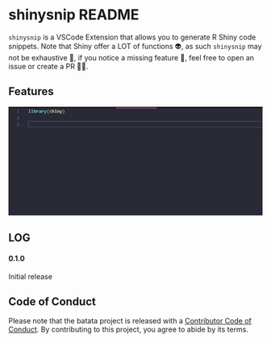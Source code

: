 # shinysnip README

`shinysnip` is a VSCode Extension that allows you to generate R Shiny code snippets. Note that Shiny offer a LOT of functions 👽, as such `shinysnip` may not be exhaustive 🐤, if you notice a missing feature 🔬, feel free to open an issue or create a PR :astronaut:. 

## Features

![example](example.gif)

## LOG
#### 0.1.0 

Initial release

## Code of Conduct

Please note that the batata project is released with a [Contributor Code of Conduct](https://contributor-covenant.org/version/2/0/CODE_OF_CONDUCT.html). By contributing to this project, you agree to abide by its terms.
